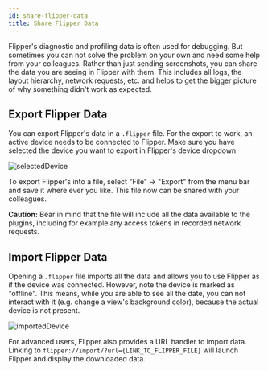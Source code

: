 ```yaml
---
id: share-flipper-data
title: Share Flipper Data
---
```


Flipper's diagnostic and profiling data is often used for debugging. But sometimes you can not solve the problem on your own and need some help from your colleagues. Rather than just sending screenshots, you can share the data you are seeing in Flipper with them. This includes all logs, the layout hierarchy, network requests, etc. and helps to get the bigger picture of why something didn't work as expected.

## Export Flipper Data

You can export Flipper's data in a `.flipper` file. For the export to work, an active device needs to be connected to Flipper. Make sure you have selected the device you want to export in Flipper's device dropdown:

![selectedDevice](assets/shareFlipperData/selectedDevice.png)

To export Flipper's into a file, select "File" → "Export" from the menu bar and save it where ever you like. This file now can be shared with your colleagues.

**Caution:** Bear in mind that the file will include all the data available to the plugins, including for example any access tokens in recorded network requests.

## Import Flipper Data

Opening a `.flipper` file imports all the data and allows you to use Flipper as if the device was connected. However, note the device is marked as "offline". This means, while you are able to see all the date, you can not interact with it (e.g. change a view's background color), because the actual device is not present.

![importedDevice](assets/shareFlipperData/importedDevice.png)

For advanced users, Flipper also provides a URL handler to import data. Linking to `flipper://import/?url={LINK_TO_FLIPPER_FILE}` will launch Flipper and display the downloaded data.
